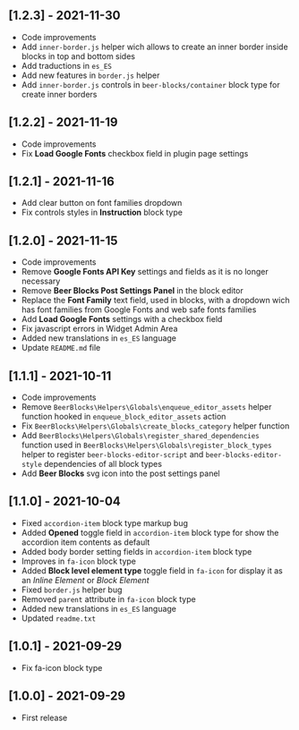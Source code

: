 ## [1.2.3] - 2021-11-30

- Code improvements
- Add `inner-border.js` helper wich allows to create an inner border inside blocks in top and bottom sides
- Add traductions in `es_ES`
- Add new features in `border.js` helper
- Add `inner-border.js` controls in `beer-blocks/container` block type for create inner borders

## [1.2.2] - 2021-11-19

- Code improvements
- Fix **Load Google Fonts** checkbox field in plugin page settings

## [1.2.1] - 2021-11-16

- Add clear button on font families dropdown
- Fix controls styles in **Instruction** block type

## [1.2.0] - 2021-11-15

- Code improvements
- Remove **Google Fonts API Key** settings and fields as it is no longer necessary
- Remove **Beer Blocks Post Settings Panel** in the block editor
- Replace the **Font Family** text field, used in blocks, with a dropdown wich has font families from Google Fonts and web safe fonts families
- Add **Load Google Fonts** settings with a checkbox field
- Fix javascript errors in Widget Admin Area
- Added new translations in `es_ES` language
- Update `README.md` file

## [1.1.1] - 2021-10-11

- Code improvements
- Remove `BeerBlocks\Helpers\Globals\enqueue_editor_assets` helper function hooked in `enqueue_block_editor_assets` action
- Fix `BeerBlocks\Helpers\Globals\create_blocks_category` helper function
- Add `BeerBlocks\Helpers\Globals\register_shared_dependencies` function used in `BeerBlocks\Helpers\Globals\register_block_types` helper to register `beer-blocks-editor-script` and `beer-blocks-editor-style` dependencies of all block types
- Add **Beer Blocks** svg icon into the post settings panel

## [1.1.0] - 2021-10-04

- Fixed `accordion-item` block type markup bug
- Added **Opened** toggle field in `accordion-item` block type for show the accordion item contents as default
- Added body border setting fields in `accordion-item` block type
- Improves in `fa-icon` block type
- Added **Block level element type** toggle field in `fa-icon` for display it as an _Inline Element_ or _Block Element_
- Fixed `border.js` helper bug
- Removed `parent` attribute in `fa-icon` block type
- Added new translations in `es_ES` language
- Updated `readme.txt`

## [1.0.1] - 2021-09-29

- Fix fa-icon block type

## [1.0.0] - 2021-09-29

- First release
